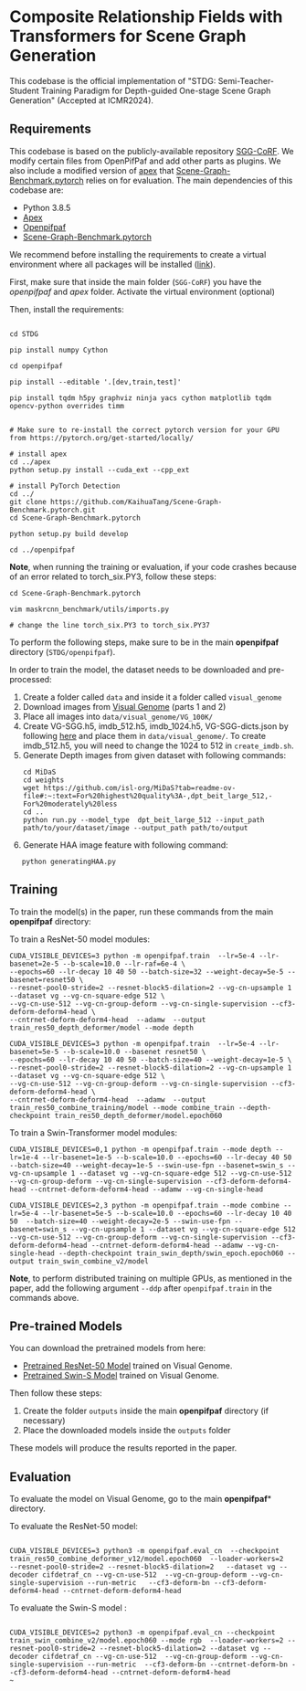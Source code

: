 # Composite Relationship Fields with Transformers for Scene Graph Generation

This codebase is the official implementation of "STDG: Semi-Teacher-Student Training Paradigm for Depth-guided One-stage Scene Graph Generation" (Accepted at ICMR2024).




## Requirements

This codebase is based on the publicly-available repository [SGG-CoRF](https://github.com/vita-epfl/SGG-CoRF). We modify certain files from OpenPifPaf and add other parts as plugins. We also include a modified version of [apex](https://github.com/NVIDIA/apex) that [Scene-Graph-Benchmark.pytorch](https://github.com/KaihuaTang/Scene-Graph-Benchmark.pytorch) relies on for evaluation. The main dependencies of this codebase are:

* Python 3.8.5
* [Apex](https://github.com/NVIDIA/apex)
* [Openpifpaf](https://github.com/openpifpaf/openpifpaf)
* [Scene-Graph-Benchmark.pytorch](https://github.com/KaihuaTang/Scene-Graph-Benchmark.pytorch)

We recommend before installing the requirements to create a virtual environment where all packages will be installed ([link](https://realpython.com/python-virtual-environments-a-primer/)).

First, make sure that inside the main folder (`SGG-CoRF`) you have the *openpifpaf* and *apex* folder. Activate the virtual environment (optional)

Then, install the requirements:

```setup

cd STDG

pip install numpy Cython

cd openpifpaf

pip install --editable '.[dev,train,test]'

pip install tqdm h5py graphviz ninja yacs cython matplotlib tqdm opencv-python overrides timm


# Make sure to re-install the correct pytorch version for your GPU from https://pytorch.org/get-started/locally/

# install apex
cd ../apex
python setup.py install --cuda_ext --cpp_ext

# install PyTorch Detection
cd ../
git clone https://github.com/KaihuaTang/Scene-Graph-Benchmark.pytorch.git
cd Scene-Graph-Benchmark.pytorch

python setup.py build develop

cd ../openpifpaf

```

**Note**, when running the training or evaluation, if your code crashes because of an error related to torch_six.PY3, follow these steps:

```fixing
cd Scene-Graph-Benchmark.pytorch

vim maskrcnn_benchmark/utils/imports.py

# change the line torch_six.PY3 to torch_six.PY37

```

To perform the following steps, make sure to be in the main **openpifpaf** directory (`STDG/openpifpaf`).

In order to train the model, the dataset needs to be downloaded and pre-processed:

1. Create a folder called `data` and inside it a folder called `visual_genome`
2. Download images from [Visual Genome](http://visualgenome.org/api/v0/api_home.html) (parts 1 and 2)
3. Place all images into `data/visual_genome/VG_100K/`
4. Create VG-SGG.h5, imdb_512.h5, imdb_1024.h5, VG-SGG-dicts.json by following [here](https://github.com/danfeiX/scene-graph-TF-release/tree/master/data_tools) and place them in `data/visual_genome/`. To create imdb_512.h5, you will need to change the 1024 to 512 in `create_imdb.sh`.
5. Generate Depth images from given dataset with following commands:
    ```
   cd MiDaS
   cd weights
   wget https://github.com/isl-org/MiDaS?tab=readme-ov-file#:~:text=For%20highest%20quality%3A-,dpt_beit_large_512,-For%20moderately%20less
   cd ..
   python run.py --model_type  dpt_beit_large_512 --input_path path/to/your/dataset/image --output_path path/to/output
   ```
7. Generate HAA image feature with following command:
```
   python generatingHAA.py
```
## Training

To train the model(s) in the paper, run these commands from the main **openpifpaf** directory:


To train a ResNet-50 model  modules:
```
CUDA_VISIBLE_DEVICES=3 python -m openpifpaf.train  --lr=5e-4 --lr-basenet=2e-5 --b-scale=10.0 --lr-raf=6e-4 \
--epochs=60 --lr-decay 10 40 50 --batch-size=32 --weight-decay=5e-5 --basenet=resnet50 \
--resnet-pool0-stride=2 --resnet-block5-dilation=2 --vg-cn-upsample 1 --dataset vg --vg-cn-square-edge 512 \
--vg-cn-use-512 --vg-cn-group-deform --vg-cn-single-supervision --cf3-deform-deform4-head \
--cntrnet-deform-deform4-head  --adamw  --output train_res50_depth_deformer/model --mode depth

CUDA_VISIBLE_DEVICES=3 python -m openpifpaf.train  --lr=5e-4 --lr-basenet=5e-5 --b-scale=10.0 --basenet resnet50 \
--epochs=60 --lr-decay 10 40 50 --batch-size=40 --weight-decay=1e-5 \
--resnet-pool0-stride=2 --resnet-block5-dilation=2 --vg-cn-upsample 1 --dataset vg --vg-cn-square-edge 512 \
--vg-cn-use-512 --vg-cn-group-deform --vg-cn-single-supervision --cf3-deform-deform4-head \
--cntrnet-deform-deform4-head  --adamw  --output train_res50_combine_training/model --mode combine_train --depth-checkpoint train_res50_depth_deformer/model.epoch060
```


To train a Swin-Transformer model  modules:

```
CUDA_VISIBLE_DEVICES=0,1 python -m openpifpaf.train --mode depth --lr=1e-4 --lr-basenet=1e-5 --b-scale=10.0 --epochs=60 --lr-decay 40 50  --batch-size=40 --weight-decay=1e-5 --swin-use-fpn --basenet=swin_s --vg-cn-upsample 1 --dataset vg --vg-cn-square-edge 512 --vg-cn-use-512 --vg-cn-group-deform --vg-cn-single-supervision --cf3-deform-deform4-head --cntrnet-deform-deform4-head --adamw --vg-cn-single-head

CUDA_VISIBLE_DEVICES=2,3 python -m openpifpaf.train --mode combine --lr=5e-4 --lr-basenet=5e-5 --b-scale=10.0 --epochs=60 --lr-decay 10 40 50  --batch-size=40 --weight-decay=2e-5 --swin-use-fpn --basenet=swin_s --vg-cn-upsample 1 --dataset vg --vg-cn-square-edge 512 --vg-cn-use-512 --vg-cn-group-deform --vg-cn-single-supervision --cf3-deform-deform4-head --cntrnet-deform-deform4-head --adamw --vg-cn-single-head --depth-checkpoint train_swin_depth/swin_epoch.epoch060 --output train_swin_combine_v2/model
```

**Note**, to perform distributed training on multiple GPUs, as mentioned in the paper, add the following argument `--ddp` after `openpifpaf.train` in the commands above.

## Pre-trained Models

You can download the pretrained models from here:

- [Pretrained ResNet-50 Model](https://drive.google.com/file/d/1NsNy1zSosKEWFwC0TRvwunGA0vn6EqNu/view?usp=drive_link) trained on Visual Genome.
- [Pretrained Swin-S Model](https://drive.google.com/file/d/1oCUy7hsbXwJQtbSemV7rymA2ll0NoW2J/view?usp=drive_link) trained on Visual Genome.


Then follow these steps:

1. Create the folder `outputs` inside the main **openpifpaf** directory (if necessary)
2. Place the downloaded models inside the `outputs` folder

These models will produce the results reported in the paper.

## Evaluation

To evaluate the model on Visual Genome, go to the main **openpifpaf*** directory.


To evaluate the ResNet-50 model:

```eval

CUDA_VISIBLE_DEVICES=3 python3 -m openpifpaf.eval_cn  --checkpoint  train_res50_combine_deformer_v12/model.epoch060  --loader-workers=2   --resnet-pool0-stride=2 --resnet-block5-dilation=2   --dataset vg --decoder cifdetraf_cn --vg-cn-use-512  --vg-cn-group-deform --vg-cn-single-supervision --run-metric   --cf3-deform-bn --cf3-deform-deform4-head --cntrnet-deform-deform4-head

```

To evaluate the Swin-S model :

```eval

CUDA_VISIBLE_DEVICES=2 python3 -m openpifpaf.eval_cn --checkpoint train_swin_combine_v2/model.epoch060 --mode rgb  --loader-workers=2 --resnet-pool0-stride=2 --resnet-block5-dilation=2 --dataset vg --decoder cifdetraf_cn --vg-cn-use-512  --vg-cn-group-deform --vg-cn-single-supervision --run-metric  --cf3-deform-bn --cntrnet-deform-bn --cf3-deform-deform4-head --cntrnet-deform-deform4-head
~                                                                            

```

